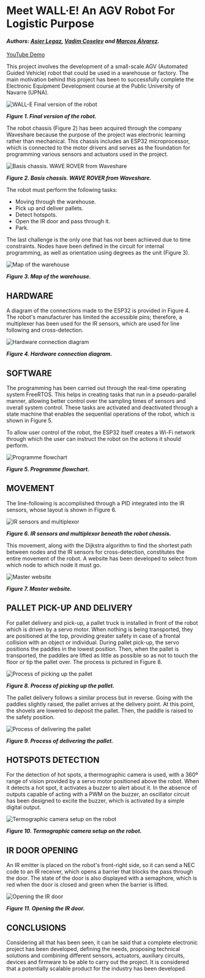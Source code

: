 # Meet WALL·E! An AGV Robot For Logistic Purpose

#### _Authors: [Asier Legaz](https://www.linkedin.com/in/asier-legaz-catena/), [Vadim Coselev](https://www.linkedin.com/in/vadimcoselev) and [Marcos Álvarez](https://www.linkedin.com/in/marcos-%C3%A1lvarez-echarri/)._

[YouTube Demo](https://youtu.be/STE1HxnR2Vo?si=1gU94ZB5VibyTt0Y)

This project involves the development of a small-scale AGV (Automated Guided Vehicle) robot that could be used in a warehouse or factory. The main motivation behind this project has been to successfully complete the Electronic Equipment Development course at the Public University of Navarre (UPNA).

![WALL-E Final version of the robot](Figuras/Figure1.png)

**_Figure 1. Final version of the robot._**

The robot chassis (Figure 2) has been acquired through the company Waveshare because the purpose of the project was electronic learning rather than mechanical. This chassis includes an ESP32 microprocessor, which is connected to the motor drivers and serves as the foundation for programming various sensors and actuators used in the project.

![Basis chassis. WAVE ROVER from Waveshare](Figuras/Figure2.png)

**_Figure 2. Basis chassis. WAVE ROVER from Waveshare._**

The robot must perform the following tasks:

*   Moving through the warehouse.
*   Pick up and deliver pallets.
*   Detect hotspots.
*   Open the IR door and pass through it.
*   Park.

The last challenge is the only one that has not been achieved due to time constraints. Nodes have been defined in the circuit for internal programming, as well as orientation using degrees as the unit (Figure 3).

![Map of the warehouse](Figuras/Figure3.png)

**_Figure 3. Map of the warehouse._**

## HARDWARE

A diagram of the connections made to the ESP32 is provided in Figure 4. The robot's manufacturer has limited the accessible pins; therefore, a multiplexer has been used for the IR sensors, which are used for line following and cross-detection.

![Hardware connection diagram](Figuras/Figure4.png)

**_Figure 4. Hardware connection diagram._**

## SOFTWARE

The programming has been carried out through the real-time operating system FreeRTOS. This helps in creating tasks that run in a pseudo-parallel manner, allowing better control over the sampling times of sensors and overall system control. These tasks are activated and deactivated through a state machine that enables the sequential operations of the robot, which is shown in Figure 5.

To allow user control of the robot, the ESP32 itself creates a Wi-Fi network through which the user can instruct the robot on the actions it should perform.

![Programme flowchart](Figuras/Figure5.png)

**_Figure 5. Programme flowchart._**

## MOVEMENT

The line-following is accomplished through a PID integrated into the IR sensors, whose layout is shown in Figure 6.

![IR sensors and multiplexor](Figuras/Figure6.png)

**_Figure 6. IR sensors and multiplexor beneath the robot chassis._**

This movement, along with the Dijkstra algorithm to find the shortest path between nodes and the IR sensors for cross-detection, constitutes the entire movement of the robot. A website has been developed to select from which node to which node it must go.

![Master website](Figuras/Figure7.png)

**_Figure 7. Master website._**

## PALLET PICK-UP AND DELIVERY

For pallet delivery and pick-up, a pallet truck is installed in front of the robot which is driven by a servo motor. When nothing is being transported, they are positioned at the top, providing greater safety in case of a frontal collision with an object or individual. During pallet pick-up, the servo positions the paddles in the lowest position. Then, when the pallet is transported, the paddles are lifted as little as possible so as not to touch the floor or tip the pallet over. The process is pictured in Figure 8.

![Process of picking up the pallet](Figuras/Figure8.png)

**_Figure 8. Process of picking up the pallet._**

The pallet delivery follows a similar process but in reverse. Going with the paddles slightly raised, the pallet arrives at the delivery point. At this point, the shovels are lowered to deposit the pallet. Then, the paddle is raised to the safety position.

![Process of delivering the pallet](Figuras/Figure9.png)

**_Figure 9. Process of delivering the pallet._**

## HOTSPOTS DETECTION

For the detection of hot spots, a thermographic camera is used, with a 360º range of vision provided by a servo motor positioned above the robot. When it detects a hot spot, it activates a buzzer to alert about it. In the absence of outputs capable of acting with a PWM on the buzzer, an oscillator circuit has been designed to excite the buzzer, which is activated by a simple digital output.

![Termographic camera setup on the robot](Figuras/Figure10.png)

**_Figure 10. Termographic camera setup on the robot._**

## IR DOOR OPENING

An IR emitter is placed on the robot's front-right side, so it can send a NEC code to an IR receiver, which opens a barrier that blocks the pass through the door. The state of the door is also displayed with a semaphore, which is red when the door is closed and green when the barrier is lifted.

![Opening the IR door](Figuras/Figure11.png)

**_Figure 11. Opening the IR door._**

## CONCLUSIONS

Considering all that has been seen, it can be said that a complete electronic project has been developed, defining the needs, proposing technical solutions and combining different sensors, actuators, auxiliary circuits, devices and firmware to be able to carry out the project. It is considered that a potentially scalable product for the industry has been developed.
